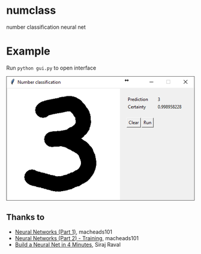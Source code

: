 # numclass
number classification neural net

# Example
Run `python gui.py` to open interface

![gui.png](https://raw.githubusercontent.com/ecuatox/numclass/master/images/gui.png)

## Thanks to
- [Neural Networks (Part 1)](https://www.youtube.com/watch?v=P02xWy63Q6U), macheads101
- [Neural Networks (Part 2) - Training](https://www.youtube.com/watch?v=uHpKdZLutu0), macheads101
- [Build a Neural Net in 4 Minutes](https://www.youtube.com/watch?v=h3l4qz76JhQ), Siraj Raval
